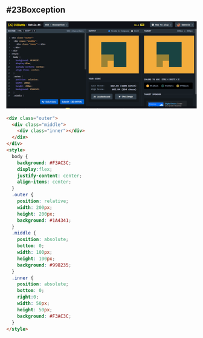 ## **#23Boxception**

![image](https://github.com/Gwennie-zhou/cssBattle/blob/master/4_Display/images/%2323Boxception.png)

```html
<div class="outer">
  <div class="middle">
    <div class="inner"></div>
  </div>
</div>
<style>
  body {
    background: #F3AC3C;
    display:flex;
    justify-content: center;
    align-items: center;
  }
  .outer {
    position: relative;
    width: 200px;
    height: 200px;
    background: #1A4341;
  }
  .middle {
    position: absolute;
    bottom: 0;
	width: 100px;
    height: 100px;
    background: #998235;
  }
  .inner {
    position: absolute;
    bottom: 0;
    right:0;
	width: 50px;
    height: 50px;
    background: #F3AC3C;
  }
</style>
```


